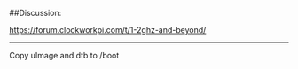 ##Discussion:

https://forum.clockworkpi.com/t/1-2ghz-and-beyond/

---
Copy uImage and dtb to /boot
